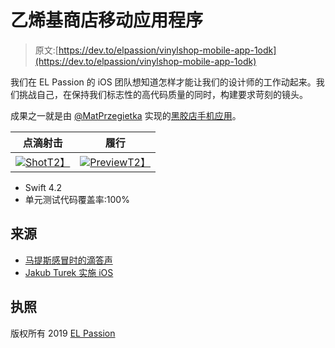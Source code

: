 # 乙烯基商店移动应用程序

> 原文:[https://dev.to/elpassion/vinylshop-mobile-app-1odk](https://dev.to/elpassion/vinylshop-mobile-app-1odk)

我们在 EL Passion 的 iOS 团队想知道怎样才能让我们的设计师的工作动起来。我们挑战自己，在保持我们标志性的高代码质量的同时，构建要求苛刻的镜头。

成果之一就是由 [@MatPrzegietka](https://dribbble.com/MatPrzegietka) 实现的[黑胶店手机应用](https://dribbble.com/shots/4996346-Vinyl-Shop-mobile-app)。

| 点滴射击 | 履行 |
| --- | --- |
| [![Shot](../Images/c734cffd7cf5e44a924abcd84ec34198.png)T2】](https://dribbble.com/shots/4996346-Vinyl-Shop-mobile-app) | [![Preview](../Images/066f0135c828be6a47ffe21f30e0a369.png)T2】](https://github.com/elpassion/VinylShop) |

*   Swift 4.2
*   单元测试代码覆盖率:100%

## [](#source)来源

*   [马提斯感冒时的滴答声](https://dribbble.com/shots/4996346-Vinyl-Shop-mobile-app)
*   [Jakub Turek 实施 iOS](https://github.com/elpassion/VinylShop)

## [](#license)执照

版权所有 2019 [EL Passion](https://www.elpassion.com)